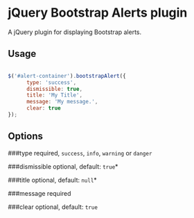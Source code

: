 jQuery Bootstrap Alerts plugin
===========

A jQuery plugin for displaying Bootstrap alerts.

Usage
---

```javascript

$('#alert-container').bootstrapAlert({
      type: 'success',
      dismissible: true,
      title: 'My Title',
      message: 'My message.',
      clear: true
});

```

Options
---

###type
required, `success`, `info`, `warning` or `danger`

###dismissible
optional, default: `true`*

###title
optional, default: `null`*

###message
required

###clear
optional, default: `true`
